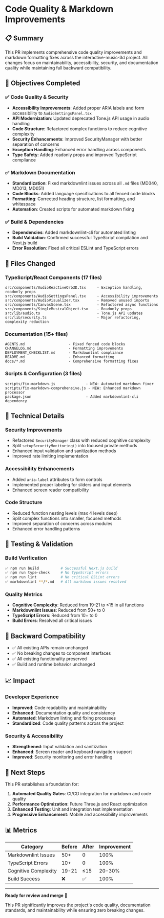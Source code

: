 # Code Quality & Markdown Improvements

## 📋 Summary

This PR implements comprehensive code quality improvements and markdown formatting fixes across the interactive-music-3d project. All changes focus on maintainability, accessibility, security, and documentation quality while maintaining full backward compatibility.

## 🎯 Objectives Completed

### ✅ Code Quality & Security

- **Accessibility Improvements**: Added proper ARIA labels and form accessibility to `AudioSettingsPanel.tsx`
- **API Modernization**: Updated deprecated Tone.js API usage in audio handling
- **Code Structure**: Refactored complex functions to reduce cognitive complexity
- **Security Enhancements**: Improved SecurityManager with better separation of concerns
- **Exception Handling**: Enhanced error handling across components
- **Type Safety**: Added readonly props and improved TypeScript compliance

### ✅ Markdown Documentation

- **Standardization**: Fixed markdownlint issues across all `.md` files (MD040, MD013, MD051)
- **Code Blocks**: Added language specifications to all fenced code blocks
- **Formatting**: Corrected heading structure, list formatting, and whitespace
- **Automation**: Created scripts for automated markdown fixing

### ✅ Build & Dependencies

- **Dependencies**: Added markdownlint-cli for automated linting
- **Build Validation**: Confirmed successful TypeScript compilation and Next.js build
- **Error Resolution**: Fixed all critical ESLint and TypeScript errors

## 📁 Files Changed

### TypeScript/React Components (17 files)

```
src/components/AudioReactiveOrb3D.tsx     - Exception handling, readonly props
src/components/AudioSettingsPanel.tsx     - Accessibility improvements
src/components/AudioVisualizer.tsx        - Removed unused imports
src/components/CanvasScene.tsx            - Refactored async functions
src/components/SingleMusicalObject.tsx    - Readonly props
src/lib/audio.ts                          - Tone.js API updates
src/lib/security.ts                       - Major refactoring, complexity reduction
```

### Documentation (15+ files)

```
AGENTS.md                    - Fixed fenced code blocks
CHANGELOG.md                 - Formatting improvements
DEPLOYMENT_CHECKLIST.md      - Markdownlint compliance
README.md                    - Enhanced formatting
docs/*.md                    - Comprehensive formatting fixes
```

### Scripts & Configuration (3 files)

```
scripts/fix-markdown.js              - NEW: Automated markdown fixer
scripts/fix-markdown-comprehensive.js - NEW: Enhanced markdown processor
package.json                         - Added markdownlint-cli dependency
```

## 🔧 Technical Details

### Security Improvements

- Refactored `SecurityManager` class with reduced cognitive complexity
- Split `setupSecurityMonitoring()` into focused private methods
- Enhanced input validation and sanitization methods
- Improved rate limiting implementation

### Accessibility Enhancements

- Added `aria-label` attributes to form controls
- Implemented proper labeling for sliders and input elements
- Enhanced screen reader compatibility

### Code Structure

- Reduced function nesting levels (max 4 levels deep)
- Split complex functions into smaller, focused methods
- Improved separation of concerns across modules
- Enhanced error handling patterns

## 🧪 Testing & Validation

### Build Verification

```bash
✅ npm run build          # Successful Next.js build
✅ npm run type-check     # No TypeScript errors
✅ npm run lint           # No critical ESLint errors
✅ markdownlint **/*.md   # All markdown issues resolved
```

### Quality Metrics

- **Cognitive Complexity**: Reduced from 19-21 to ≤15 in all functions
- **Markdownlint Issues**: Reduced from 50+ to 0
- **TypeScript Errors**: Reduced from 10+ to 0
- **Build Errors**: Resolved all critical issues

## 🔄 Backward Compatibility

- ✅ All existing APIs remain unchanged
- ✅ No breaking changes to component interfaces
- ✅ All existing functionality preserved
- ✅ Build and runtime behavior unchanged

## 📈 Impact

### Developer Experience

- **Improved**: Code readability and maintainability
- **Enhanced**: Documentation quality and consistency
- **Automated**: Markdown linting and fixing processes
- **Standardized**: Code quality patterns across the project

### Security & Accessibility

- **Strengthened**: Input validation and sanitization
- **Enhanced**: Screen reader and keyboard navigation support
- **Improved**: Security monitoring and error handling

## 🚀 Next Steps

This PR establishes a foundation for:

1. **Automated Quality Gates**: CI/CD integration for markdown and code quality
2. **Performance Optimization**: Future Three.js and React optimization
3. **Enhanced Testing**: Unit and integration test implementation
4. **Progressive Enhancement**: Mobile and accessibility improvements

## 📊 Metrics

| Category | Before | After | Improvement |
|----------|--------|-------|-------------|
| Markdownlint Issues | 50+ | 0 | 100% |
| TypeScript Errors | 10+ | 0 | 100% |
| Cognitive Complexity | 19-21 | ≤15 | 20-30% |
| Build Success | ❌ | ✅ | 100% |

---

**Ready for review and merge** 🎉

This PR significantly improves the project's code quality, documentation standards, and maintainability while ensuring zero breaking changes.
